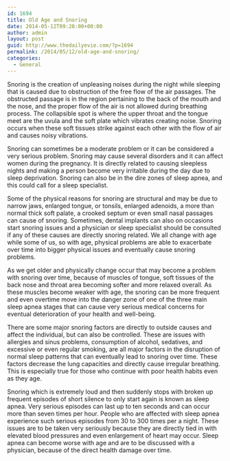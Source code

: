 ```yaml
---
id: 1694
title: Old Age and Snoring
date: 2014-05-12T09:28:00+00:00
author: admin
layout: post
guid: http://www.thedailyevie.com/?p=1694
permalink: /2014/05/12/old-age-and-snoring/
categories:
  - General
---
```

Snoring is the creation of unpleasing noises during the night while sleeping that is caused due to obstruction of the free flow of the air passages. The obstructed passage is in the region pertaining to the back of the mouth and the nose, and the proper flow of the air is not allowed during breathing process. The collapsible spot is where the upper throat and the tongue meet are the uvula and the soft plate which vibrates creating noise. Snoring occurs when these soft tissues strike against each other with the flow of air and causes noisy vibrations.

Snoring can sometimes be a moderate problem or it can be considered a very serious problem. Snoring may cause several disorders and it can affect women during the pregnancy. It is directly related to causing sleepless nights and making a person become very irritable during the day due to sleep deprivation. Snoring can also be in the dire zones of sleep apnea, and this could call for a sleep specialist.

Some of the physical reasons for snoring are structural and may be due to narrow jaws, enlarged tongue, or tonsils, enlarged adenoids, a more than normal thick soft palate, a crooked septum or even small nasal passages can cause of snoring. Sometimes, dental implants can also on occasions start snoring issues and a physician or sleep specialist should be consulted if any of these causes are directly snoring related. We all change with age while some of us, so with age, physical problems are able to exacerbate over time into bigger physical issues and eventually cause snoring problems.

As we get older and physically change occur that may become a problem with snoring over time, because of muscles of tongue, soft tissues of the back nose and throat area becoming softer and more relaxed overall. As these muscles become weaker with age, the snoring can be more frequent and even overtime move into the danger zone of one of the three main sleep apnea stages that can cause very serious medical concerns for eventual deterioration of your health and well-being.

There are some major snoring factors are directly to outside causes and affect the individual, but can also be controlled. These are issues with allergies and sinus problems, consumption of alcohol, sedatives, and excessive or even regular smoking, are all major factors in the disruption of normal sleep patterns that can eventually lead to snoring over time. These factors decrease the lung capacities and directly cause irregular breathing. This is especially true for those who continue with poor health habits even as they age.

Snoring which is extremely loud and then suddenly stops with broken up frequent episodes of short silence to only start again is known as sleep apnea. Very serious episodes can last up to ten seconds and can occur more than seven times per hour. People who are affected with sleep apnea experience such serious episodes from 30 to 300 times per a night. These issues are to be taken very seriously because they are directly tied in with elevated blood pressures and even enlargement of heart may occur. Sleep apnea can become worse with age and are to be discussed with a physician, because of the direct health damage over time.